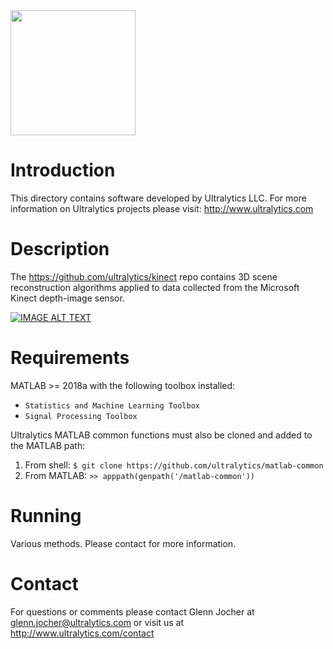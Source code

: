<img src="https://storage.googleapis.com/ultralytics/UltralyticsLogoName1000×676.png" width="200">  

# Introduction

This directory contains software developed by Ultralytics LLC. For more information on Ultralytics projects please visit:
http://www.ultralytics.com  

# Description

The https://github.com/ultralytics/kinect repo contains 3D scene reconstruction algorithms applied to data collected from the  Microsoft Kinect depth-image sensor.

[![IMAGE ALT TEXT](https://github.com/ultralytics/kinect/blob/master/preview.jpg)](https://www.youtube.com/watch?v=qTAWyXwABos "Kinect Video")

# Requirements

MATLAB >= 2018a with the following toolbox installed:  

- ```Statistics and Machine Learning Toolbox```
- ```Signal Processing Toolbox```

Ultralytics MATLAB common functions must also be cloned and added to the MATLAB path:

1. From shell: ```$ git clone https://github.com/ultralytics/matlab-common```
2. From MATLAB: ```>> apppath(genpath('/matlab-common'))```

# Running
Various methods. Please contact for more information.

# Contact

For questions or comments please contact Glenn Jocher at glenn.jocher@ultralytics.com or visit us at http://www.ultralytics.com/contact
